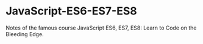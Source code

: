 # JavaScript-ES6-ES7-ES8
Notes of the famous course JavaScript ES6, ES7, ES8: Learn to Code on the Bleeding Edge.
